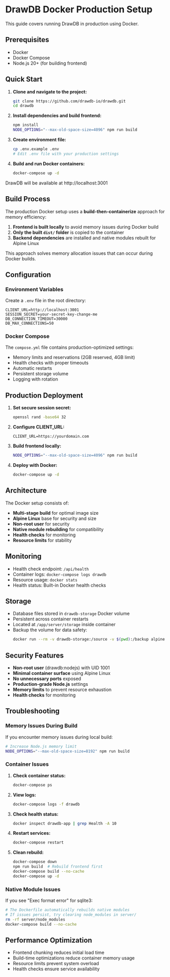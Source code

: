 # DrawDB Docker Production Setup

This guide covers running DrawDB in production using Docker.

## Prerequisites

- Docker
- Docker Compose
- Node.js 20+ (for building frontend)

## Quick Start

1. **Clone and navigate to the project:**
   ```bash
   git clone https://github.com/drawdb-io/drawdb.git
   cd drawdb
   ```

2. **Install dependencies and build frontend:**
   ```bash
   npm install
   NODE_OPTIONS="--max-old-space-size=4096" npm run build
   ```

3. **Create environment file:**
   ```bash
   cp .env.example .env
   # Edit .env file with your production settings
   ```

4. **Build and run Docker containers:**
   ```bash
   docker-compose up -d
   ```

DrawDB will be available at http://localhost:3001

## Build Process

The production Docker setup uses a **build-then-containerize** approach for memory efficiency:

1. **Frontend is built locally** to avoid memory issues during Docker build
2. **Only the built `dist/` folder** is copied to the container
3. **Backend dependencies** are installed and native modules rebuilt for Alpine Linux

This approach solves memory allocation issues that can occur during Docker builds.

## Configuration

### Environment Variables

Create a `.env` file in the root directory:

```env
CLIENT_URL=http://localhost:3001
SESSION_SECRET=your-secret-key-change-me
DB_CONNECTION_TIMEOUT=30000
DB_MAX_CONNECTIONS=50
```

### Docker Compose

The `compose.yml` file contains production-optimized settings:
- Memory limits and reservations (2GB reserved, 4GB limit)
- Health checks with proper timeouts
- Automatic restarts
- Persistent storage volume
- Logging with rotation

## Production Deployment

1. **Set secure session secret:**
   ```bash
   openssl rand -base64 32
   ```

2. **Configure CLIENT_URL:**
   ```env
   CLIENT_URL=https://yourdomain.com
   ```

3. **Build frontend locally:**
   ```bash
   NODE_OPTIONS="--max-old-space-size=4096" npm run build
   ```

4. **Deploy with Docker:**
   ```bash
   docker-compose up -d
   ```

## Architecture

The Docker setup consists of:
- **Multi-stage build** for optimal image size
- **Alpine Linux** base for security and size
- **Non-root user** for security
- **Native module rebuilding** for compatibility
- **Health checks** for monitoring
- **Resource limits** for stability

## Monitoring

- Health check endpoint: `/api/health`
- Container logs: `docker-compose logs drawdb`
- Resource usage: `docker stats`
- Health status: Built-in Docker health checks

## Storage

- Database files stored in `drawdb-storage` Docker volume
- Persistent across container restarts
- Located at `/app/server/storage` inside container
- Backup the volume for data safety:
  ```bash
  docker run --rm -v drawdb-storage:/source -v $(pwd):/backup alpine tar czf /backup/drawdb-backup.tar.gz -C /source .
  ```

## Security Features

- **Non-root user** (drawdb:nodejs) with UID 1001
- **Minimal container surface** using Alpine Linux
- **No unnecessary ports** exposed
- **Production-grade Node.js** settings
- **Memory limits** to prevent resource exhaustion
- **Health checks** for monitoring

## Troubleshooting

### Memory Issues During Build
If you encounter memory issues during local build:
```bash
# Increase Node.js memory limit
NODE_OPTIONS="--max-old-space-size=8192" npm run build
```

### Container Issues

1. **Check container status:**
   ```bash
   docker-compose ps
   ```

2. **View logs:**
   ```bash
   docker-compose logs -f drawdb
   ```

3. **Check health status:**
   ```bash
   docker inspect drawdb-app | grep Health -A 10
   ```

4. **Restart services:**
   ```bash
   docker-compose restart
   ```

5. **Clean rebuild:**
   ```bash
   docker-compose down
   npm run build  # Rebuild frontend first
   docker-compose build --no-cache
   docker-compose up -d
   ```

### Native Module Issues
If you see "Exec format error" for sqlite3:
```bash
# The Dockerfile automatically rebuilds native modules
# If issues persist, try clearing node_modules in server/
rm -rf server/node_modules
docker-compose build --no-cache
```

## Performance Optimization

- Frontend chunking reduces initial load time
- Build-time optimizations reduce container memory usage
- Resource limits prevent system overload
- Health checks ensure service availability